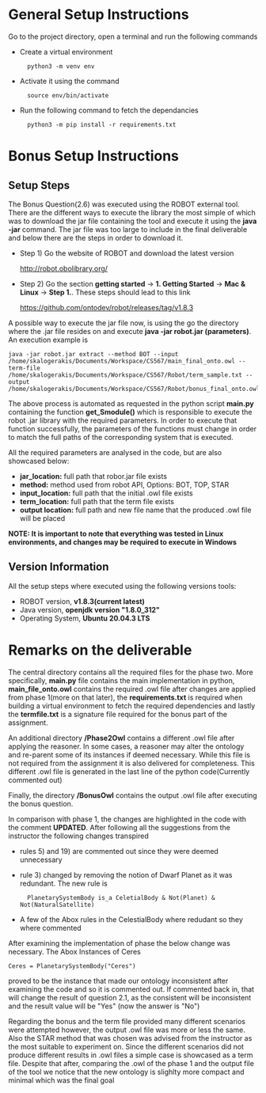 # General Setup Instructions

Go to the project directory, open a terminal and run the following commands

- Create a virtual environment

    
        python3 -m venv env


- Activate it using the command

    
        source env/bin/activate

- Run the following command to fetch the dependancies

    
        python3 -m pip install -r requirements.txt

# Bonus Setup Instructions

## Setup Steps
The Bonus Question(2.6) was executed using the ROBOT external tool. There are the different ways to execute the library the
most simple of which was to download the jar file containing the tool and execute it using the 
**java -jar** command. The jar file was too large to include in the final deliverable and below there are the steps 
in order to download it.

- Step 1) Go the website of ROBOT and download the latest version
    
      
    http://robot.obolibrary.org/

- Step 2) Go the section **getting started** -> **1. Getting Started** -> **Mac & Linux** -> **Step 1.**. These steps should lead to this link

     
    https://github.com/ontodev/robot/releases/tag/v1.8.3



A possible way to execute the jar file now, is using the go the directory where the .jar file resides on and execute **java -jar robot.jar (parameters)**. An execution example is

    java -jar robot.jar extract --method BOT --input /home/skalogerakis/Documents/Workspace/CS567/main_final_onto.owl --term-file /home/skalogerakis/Documents/Workspace/CS567/Robot/term_sample.txt --output /home/skalogerakis/Documents/Workspace/CS567/Robot/bonus_final_onto.owl


The above process is automated as requested in the python script **main.py** containing the function **get_Smodule()** which is
responsible to execute the robot .jar library with the required parameters. In order to execute that function successfully, 
the parameters of the functions must change in order to match the full paths of the corresponding system that is executed. 
    
All the required parameters are analysed in the code, but are also showcased below:

- **jar_location:** full path that robor.jar file exists
- **method:** method used from robot API, Options: BOT, TOP, STAR
- **input_location:** full path that the initial .owl file exists
- **term_location:** full path that the term file exists
- **output location:** full path and new file name that the produced .owl file will be placed

    
**NOTE: It is important to note that everything was tested in Linux environments, and changes may be required to execute in Windows**
## Version Information

All the setup steps where executed using the following versions tools:

- ROBOT version,  **v1.8.3(current latest)**
- Java version,  **openjdk version "1.8.0_312"**
- Operating System, **Ubuntu 20.04.3 LTS**

# Remarks on the deliverable

The central directory contains all the required files for the phase two. More specifically, **main.py** file contains the 
main implementation in python, **main_file_onto.owl** contains the required .owl file after changes are applied from phase 1(more on that later), 
the **requirements.txt** is required when building a virtual environment to fetch the required dependencies and lastly the **termfile.txt** is 
a signature file required for the bonus part of the assignment. 

An additional directory **/Phase2Owl** contains a different .owl file after applying the reasoner. In some cases, a reasoner
may alter the ontology and re-parent some of its instances if deemed necessary. While this file is not required from the assignment
it is also delivered for completeness. This different .owl file is generated in the last line of the python code(Currently commented out)

Finally, the directory **/BonusOwl** contains the output .owl file after executing the bonus question.


In comparison with phase 1, the changes are highlighted in the code with the comment **UPDATED**. After following 
all the suggestions from the instructor the following changes transpired

- rules 5) and 19) are commented out since they were deemed unnecessary
- rule 3) changed by removing the notion of Dwarf Planet as it was redundant. The new rule is 

        
        PlanetarySystemBody is_a CeletialBody & Not(Planet) & Not(NaturalSatellite)

- A few of the Abox rules in the CelestialBody where redudant so they where commented 


After examining the implementation of phase the below change was necessary. The Abox Instances of Ceres

    Ceres = PlanetarySystemBody("Ceres")

proved to be the instance that made our ontology inconsistent after examining the code and so it is commented out.
If commented back in, that will change the result of question 2.1, as the consistent will be inconsistent and the result 
value will be "Yes" (now the answer is "No")

Regarding the bonus and the term file provided many different scenarios were attempted however, the output .owl file
was more or less the same. Also the STAR method that was chosen was advised from the instructor as the most suitable to experiment on.
Since the different scenarios did not produce different results in .owl files a simple case is showcased as a term file.
Despite that after, comparing the .owl of the phase 1 and the output file of the tool we notice that the new ontology is slighlty more compact and minimal which was the final goal

